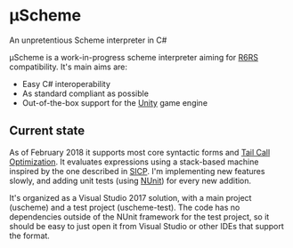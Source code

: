 # µScheme
An unpretentious Scheme interpreter in C#

µScheme is a work-in-progress scheme interpreter aiming for [R6RS](http://www.r6rs.org) compatibility. It's main aims are:

* Easy C# interoperability
* As standard compliant as possible
* Out-of-the-box support for the [Unity](https://unity3d.com) game engine

## Current state
As of February 2018 it supports most core syntactic forms and [Tail Call Optimization](https://en.wikipedia.org/wiki/Tail_call). It evaluates expressions using a stack-based machine inspired by the one described in [SICP](https://mitpress.mit.edu/sicp/full-text/book/book-Z-H-34.html). I'm implementing new features slowly, and adding unit tests (using [NUnit](http://nunit.org/)) for every new addition.

It's organized as a Visual Studio 2017 solution, with a main project (uscheme) and a test project (uscheme-test). The code has no dependencies outside of the NUnit framework for the test project, so it should be easy to just open it from Visual Studio or other IDEs that support the format.
